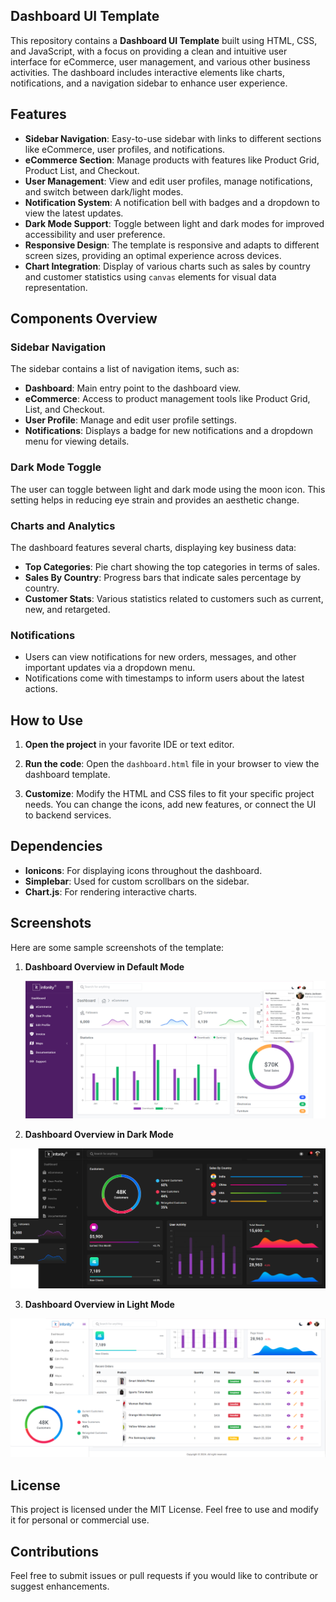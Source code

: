 ## Dashboard UI Template
This repository contains a **Dashboard UI Template** built using HTML, CSS, and JavaScript, with a focus on providing a clean and intuitive user interface for eCommerce, user management, and various other business activities. The dashboard includes interactive elements like charts, notifications, and a navigation sidebar to enhance user experience.


## Features

- **Sidebar Navigation**: Easy-to-use sidebar with links to different sections like eCommerce, user profiles, and notifications.
- **eCommerce Section**: Manage products with features like Product Grid, Product List, and Checkout.
- **User Management**: View and edit user profiles, manage notifications, and switch between dark/light modes.
- **Notification System**: A notification bell with badges and a dropdown to view the latest updates.
- **Dark Mode Support**: Toggle between light and dark modes for improved accessibility and user preference.
- **Responsive Design**: The template is responsive and adapts to different screen sizes, providing an optimal experience across devices.
- **Chart Integration**: Display of various charts such as sales by country and customer statistics using `canvas` elements for visual data representation.


## Components Overview

### Sidebar Navigation
The sidebar contains a list of navigation items, such as:
- **Dashboard**: Main entry point to the dashboard view.
- **eCommerce**: Access to product management tools like Product Grid, List, and Checkout.
- **User Profile**: Manage and edit user profile settings.
- **Notifications**: Displays a badge for new notifications and a dropdown menu for viewing details.


### Dark Mode Toggle
The user can toggle between light and dark mode using the moon icon. This setting helps in reducing eye strain and provides an aesthetic change.


### Charts and Analytics
The dashboard features several charts, displaying key business data:
- **Top Categories**: Pie chart showing the top categories in terms of sales.
- **Sales By Country**: Progress bars that indicate sales percentage by country.
- **Customer Stats**: Various statistics related to customers such as current, new, and retargeted.


### Notifications
- Users can view notifications for new orders, messages, and other important updates via a dropdown menu.
- Notifications come with timestamps to inform users about the latest actions.

## How to Use
1. **Open the project** in your favorite IDE or text editor.

2. **Run the code**:
   Open the `dashboard.html` file in your browser to view the dashboard template.

3. **Customize**:
   Modify the HTML and CSS files to fit your specific project needs. You can change the icons, add new features, or connect the UI to backend services.

## Dependencies

- **Ionicons**: For displaying icons throughout the dashboard.
- **Simplebar**: Used for custom scrollbars on the sidebar.
- **Chart.js**: For rendering interactive charts.

## Screenshots

Here are some sample screenshots of the template:

1. **Dashboard Overview in Default Mode**
   <p align="center"><a href="#" target="_blank"><img src="/super-admin/assets/images/output/defalut.png" width="" alt="output"></a></p>



2. **Dashboard Overview in Dark Mode**
 <p align="center"><a href="#" target="_blank"><img src="/super-admin/assets/images/output/darkmode display.png" width="" alt="output"></a></p>



3. **Dashboard Overview in Light Mode**
<p align="center"><a href="#" target="_blank"><img src="/super-admin/assets/images/output/lightmode.png" width="" alt="output"></a></p>



## License

This project is licensed under the MIT License. Feel free to use and modify it for personal or commercial use.

## Contributions

Feel free to submit issues or pull requests if you would like to contribute or suggest enhancements.

